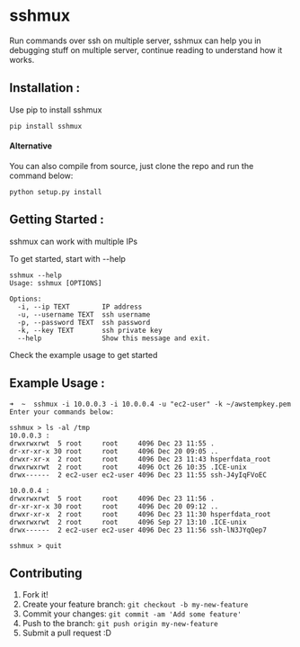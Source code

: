 # sshmux

Run commands over ssh on multiple server, sshmux can help you in debugging stuff on multiple server, continue reading to understand how it works.

## Installation :

Use pip to install sshmux

```
pip install sshmux
```

#### Alternative

You can also compile from source, just clone the repo and run the command below:

```
python setup.py install
```

## Getting Started :

sshmux can work with multiple IPs 

To get started, start with --help
```
sshmux --help
Usage: sshmux [OPTIONS]

Options:
  -i, --ip TEXT        IP address
  -u, --username TEXT  ssh username
  -p, --password TEXT  ssh password
  -k, --key TEXT       ssh private key
  --help               Show this message and exit.
```

Check the example usage to get started

## Example Usage :

```
➜  ~  sshmux -i 10.0.0.3 -i 10.0.0.4 -u "ec2-user" -k ~/awstempkey.pem
Enter your commands below:

sshmux > ls -al /tmp
10.0.0.3 :
drwxrwxrwt  5 root     root     4096 Dec 23 11:55 .
dr-xr-xr-x 30 root     root     4096 Dec 20 09:05 ..
drwxr-xr-x  2 root     root     4096 Dec 23 11:43 hsperfdata_root
drwxrwxrwt  2 root     root     4096 Oct 26 10:35 .ICE-unix
drwx------  2 ec2-user ec2-user 4096 Dec 23 11:55 ssh-J4yIqFVoEC

10.0.0.4 :
drwxrwxrwt  5 root     root     4096 Dec 23 11:56 .
dr-xr-xr-x 30 root     root     4096 Dec 20 09:12 ..
drwxr-xr-x  2 root     root     4096 Dec 23 11:30 hsperfdata_root
drwxrwxrwt  2 root     root     4096 Sep 27 13:10 .ICE-unix
drwx------  2 ec2-user ec2-user 4096 Dec 23 11:56 ssh-lN3JYqQep7

sshmux > quit
```

## Contributing

1. Fork it!
2. Create your feature branch: `git checkout -b my-new-feature`
3. Commit your changes: `git commit -am 'Add some feature'`
4. Push to the branch: `git push origin my-new-feature`
5. Submit a pull request :D
